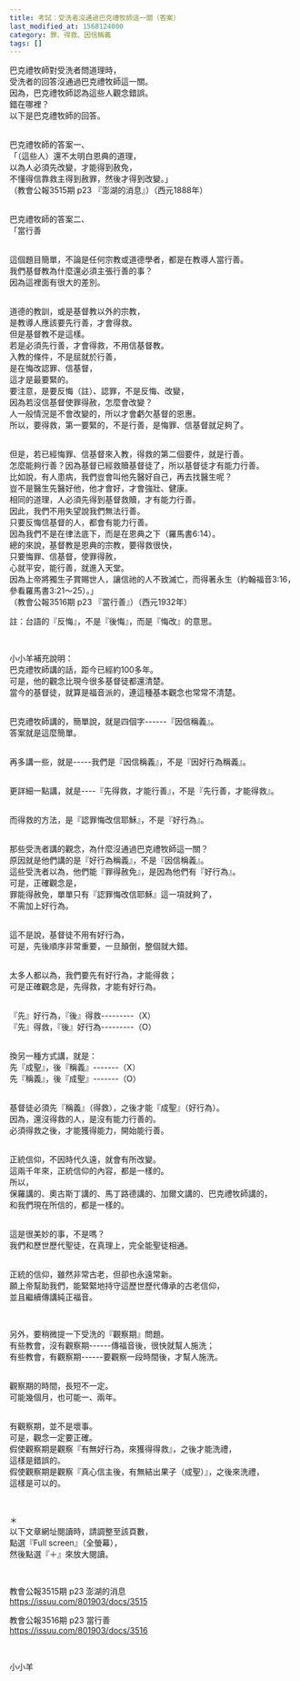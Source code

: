 ```yaml
---
title: 考試：受洗者沒通過巴克禮牧師這一關（答案）
last_modified_at: 1568124000
category: 罪、得救、因信稱義
tags: []
---
```


<p>巴克禮牧師對受洗者問道理時，<br>
受洗者的回答沒通過巴克禮牧師這一關。<br>
因為，巴克禮牧師認為這些人觀念錯誤。<br>
錯在哪裡？<br>
以下是巴克禮牧師的回答。</p>

<p><br>
巴克禮牧師的答案一、<br>
「（這些人）還不太明白恩典的道理，<br>
以為人必須先改變，才能得到赦免，<br>
不懂得信靠救主得到赦罪，然後才得到改變。」<br>
（教會公報3515期 p23 『澎湖的消息』）（西元1888年）</p>

<p><br>
巴克禮牧師的答案二、<br>
「當行善</p>

<p><br>
這個題目簡單，不論是任何宗教或道德學者，都是在教導人當行善。<br>
我們基督教為什麼還必須主張行善的事？<br>
因為這裡面有很大的差別。</p>

<p><br>
道德的教訓，或是基督教以外的宗教，<br>
是教導人應該要先行善，才會得救。<br>
但是基督教不是這樣。<br>
若是必須先行善，才會得救，不用信基督教。<br>
入教的條件，不是屈就於行善，<br>
是在悔改認罪、信基督，<br>
這才是最要緊的。<br>
要注意，是要反悔（註）、認罪，不是反悔、改變，<br>
因為若沒信基督使罪得赦，怎麼會改變？<br>
人一般情況是不會改變的，所以才會虧欠基督的恩惠。<br>
所以，要得救，第一要緊的，不是行善，是悔罪、信基督就足夠了。</p>

<p><br>
但是，若已經悔罪、信基督來入教，得救的第二個要件，就是行善。<br>
怎麼能夠行善？因為基督已經救贖基督徒了，所以基督徒才有能力行善。<br>
比如說，有人患病，我們豈會叫他先醫好自己，再去找醫生呢？<br>
豈不是醫生先醫好他，他才會好，才會強壯、健康。<br>
相同的道理，人必須先得到基督救贖，才有能力行善。<br>
因此，我們不用失望說我們無法行善。<br>
只要反悔信基督的人，都會有能力行善。<br>
因為我們不是在律法底下，而是在恩典之下（羅馬書6:14）。<br>
總的來說，基督教是恩典的宗教，要得救很快，<br>
只要悔罪、信基督，使罪得赦，<br>
心就平安，能行善，就進入天堂。<br>
因為上帝將獨生子賞賜世人，讓信祂的人不致滅亡，而得著永生（約翰福音3:16，參看羅馬書3:21～25）。」<br>
（教會公報3516期 p23 『當行善』）（西元1932年）</p>

<p>註：台語的『反悔』，不是『後悔』，而是『悔改』的意思。</p>

<p>&nbsp;</p>

<p>小小羊補充說明：<br>
巴克禮牧師講的話，距今已經約100多年。<br>
可是，他的觀念比現今很多基督徒都還清楚。<br>
當今的基督徒，就算是福音派的，連這種基本觀念也常常不清楚。</p>

<p><br>
巴克禮牧師講的，簡單說，就是四個字------『因信稱義』。<br>
答案就是這麼簡單。</p>

<p><br>
再多講一些，就是-----我們是『因信稱義』，不是『因好行為稱義』。</p>

<p><br>
更詳細一點講，就是----『先得救，才能行善』，不是『先行善，才能得救』。</p>

<p><br>
而得救的方法，是『認罪悔改信耶穌』，不是『好行為』。</p>

<p><br>
那些受洗者講的觀念，為什麼沒通過巴克禮牧師這一關？<br>
原因就是他們講的是『好行為稱義』，不是『因信稱義』。<br>
這些受洗者以為，他們能『罪得赦免』，是因為他們有『好行為』。<br>
可是，正確觀念是，<br>
罪能得赦免，單單只有『認罪悔改信耶穌』這一項就夠了，<br>
不需加上好行為。</p>

<p><br>
這不是說，基督徒不用有好行為，<br>
可是，先後順序非常重要，一旦顛倒，整個就大錯。</p>

<p><br>
太多人都以為，我們要先有好行為，才能得救；<br>
可是正確觀念是，先得救，才能有好行為。</p>

<p><br>
『先』好行為，『後』得救---------（X）<br>
『先』得救，『後』好行為---------（O）</p>

<p><br>
換另一種方式講，就是：<br>
先『成聖』，後『稱義』-------（X）<br>
先『稱義』，後『成聖』-------（O）</p>

<p><br>
基督徒必須先『稱義』（得救），之後才能『成聖』（好行為）。<br>
因為，還沒得救的人，是沒有能力行善的。<br>
必須得救之後，才能獲得能力，開始能行善。</p>

<p><br>
正統信仰，不因時代久遠，就會有所改變。<br>
這兩千年來，正統信仰的內容，都是一樣的。<br>
所以，<br>
保羅講的、奧古斯丁講的、馬丁路德講的、加爾文講的、巴克禮牧師講的，<br>
和我們現在所信的，都是一樣的。</p>

<p><br>
這是很美妙的事，不是嗎？<br>
我們和歷世歷代聖徒，在真理上，完全能聖徒相通。</p>

<p><br>
正統的信仰，雖然非常古老，但卻也永遠常新。<br>
願上帝幫助我們，能緊緊地持守這歷世歷代傳承的古老信仰，<br>
並且繼續傳講純正福音。</p>

<p>&nbsp;</p>

<p>另外，要稍微提一下受洗的『觀察期』問題。<br>
有些教會，沒有觀察期------傳福音後，很快就幫人施洗；<br>
有些教會，有觀察期------要觀察一段時間後，才幫人施洗。</p>

<p><br>
觀察期的時間，長短不一定。<br>
可能幾個月，也可能一、兩年。</p>

<p><br>
有觀察期，並不是壞事。<br>
可是，觀念一定要正確。<br>
假使觀察期是觀察『有無好行為，來獲得得救』，之後才能洗禮，<br>
這樣是錯誤的。<br>
假使觀察期是觀察『真心信主後，有無結出果子（成聖）』，之後來洗禮，<br>
這樣是可以的。</p>

<p>&nbsp;</p>

<p>＊<br>
以下文章網址閱讀時，請調整至該頁數，<br>
點選『Full screen』（全螢幕），<br>
然後點選『＋』來放大閱讀。</p>

<p>&nbsp;</p>

<p>教會公報3515期 p23 澎湖的消息<br>
<a href="https://issuu.com/801903/docs/3515" target="_blank">https://issuu.com/801903/docs/3515</a></p>

<p>教會公報3516期 p23 當行善<br>
<a href="https://issuu.com/801903/docs/3516" target="_blank">https://issuu.com/801903/docs/3516</a></p>

<p>&nbsp;</p>

<p>小小羊</p>

